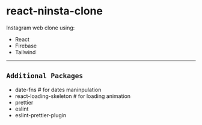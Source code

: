 # react-ninsta-clone

Instagram web clone using:

- React
- Firebase
- Tailwind

---

## `Additional Packages`

- date-fns # for dates maninpulation
- react-loading-skeleton # for loading animation
- prettier
- eslint
- eslint-prettier-plugin

